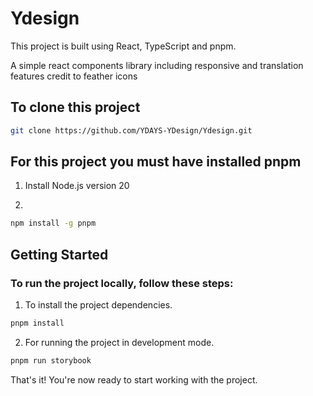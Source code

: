 # Ydesign

This project is built using React, TypeScript and pnpm.

A simple react components library including responsive and translation features credit to feather icons

## To clone this project

```bash
git clone https://github.com/YDAYS-YDesign/Ydesign.git
```

## For this project you must have installed pnpm
1. Install Node.js version 20

2. 
```bash
npm install -g pnpm
```

## Getting Started

### To run the project locally, follow these steps:
1. To install the project dependencies.
```bash
pnpm install
```
2. For running the project in development mode.

```bash
pnpm run storybook
```

That's it! You're now ready to start working with the project.
